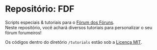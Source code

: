      
# Repositório: FDF

Scripts especiais & tutoriais para o [Fórum dos Fóruns](http://ajuda.forumeiros.com/forum).  
Neste repositório, você achará diversos tutoriais para personalizar o seu fórum forumeiros!  

Os códigos dentro do diretório `/tutorials` estão sob a [Licença MIT](https://github.com/lffg/fdf/blob/master/LICENSE).
